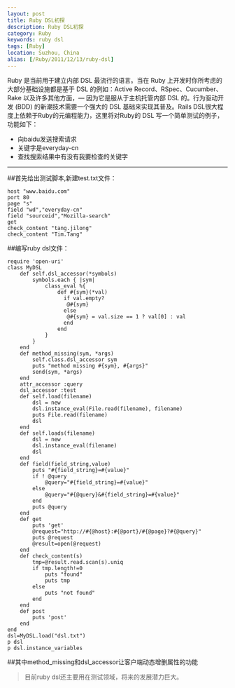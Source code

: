 ```yaml
---
layout: post
title: Ruby DSL初探
description: Ruby DSL初探
category: Ruby
keywords: ruby dsl
tags: [Ruby]
location: Suzhou, China
alias: [/Ruby/2011/12/13/ruby-dsl]
---
```

Ruby 是当前用于建立内部 DSL 最流行的语言。当在 Ruby 上开发时你所考虑的大部分基础设施都是基于 DSL 的例如：Active Record、RSpec、Cucumber、Rake 以及许多其他方面，— 因为它是服从于主机托管内部 DSL 的。行为驱动开发 (BDD) 的新潮技术需要一个强大的 DSL 基础来实现其普及。Rails DSL很大程度上依赖于Ruby的元编程能力，这里将对Ruby的 DSL 写一个简单测试的例子，功能如下：

 - 向baidu发送搜索请求
 - 关键字是everyday-cn
 - 查找搜索结果中有没有我要检查的关键字

---

##首先给出测试脚本,新建test.txt文件：

	host "www.baidu.com"
	port 80
	page "s"
	field "wd","everyday-cn"
	field "sourceid","Mozilla-search"
	get
	check_content "tang.jilong"
	check_content "Tim.Tang"

##编写ruby dsl文件：

	require 'open-uri'
	class MyDSL
		def self.dsl_accessor(*symbols)
			symbols.each { |sym|
				class_eval %{
					def #{sym}(*val)
					  if val.empty?
					   @#{sym}
					  else
					   @#{sym} = val.size == 1 ? val[0] : val
					  end
					end
				}
			}
		end
		def method_missing(sym, *args)
			self.class.dsl_accessor sym
			puts "method missing #{sym}, #{args}"
			send(sym, *args)
		end
		attr_accessor :query
		dsl_accessor :test
		def self.load(filename)
			dsl = new
			dsl.instance_eval(File.read(filename), filename)
			puts File.read(filename)
			dsl
		end
		def self.loads(filename)
			dsl = new
			dsl.instance_eval(filename)
			dsl
		end
		def field(field_string,value)
			puts "#{field_string}=#{value}"
			if ! @query
				@query="#{field_string}=#{value}"
			else
				@query="#{@query}&#{field_string}=#{value}"
			end
			puts @query
		end
		def get
			puts 'get'
			@request="http://#{@host}:#{@port}/#{@page}?#{@query}"
			puts @request
			@result=open(@request)
		end
		def check_content(s)
			tmp=@result.read.scan(s).uniq
			if tmp.length!=0
				puts "found"
				puts tmp
			else
				puts "not found"
			end
		end
		def post
			puts 'post'
		end
	end
	dsl=MyDSL.load("dsl.txt")
	p dsl
	p dsl.instance_variables

##其中method_missing和dsl_accessor让客户端动态增删属性的功能

> 目前ruby dsl还主要用在测试领域，将来的发展潜力巨大。
